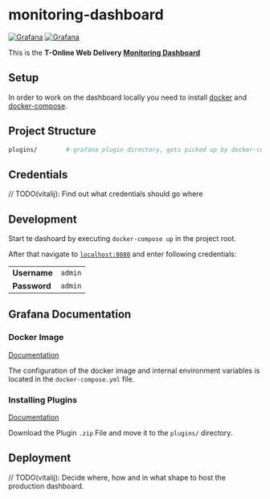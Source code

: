 # monitoring-dashboard
[![Grafana](https://img.shields.io/badge/Grafana-6.6.0-blue)](https://grafan.com)
[![Grafana](https://img.shields.io/badge/Docker-≥19.03.5-blue)](https://docs.docker.com)

This is the **T-Online Web Delivery [Monitoring Dashboard]()** 

## Setup

In order to work on the dashboard locally you need to install [docker](https://docs.docker.com/) and [docker-compose](https://docs.docker.com/compose/).

## Project Structure

```sh
plugins/        # grafana plugin directory, gets picked up by docker-compose
```

## Credentials

// TODO(vitalij): Find out what credentials should go where

## Development

Start te dashoard by executing `docker-compose up` in the project root.

After that navigate to [`localhost:8080`](http://localhost:8080) and enter following credentials:

|  |   |
| --- | ---
| **Username** | `admin`
| **Password** | `admin`

## Grafana Documentation

### Docker Image
[Documentation](https://grafana.com/docs/grafana/latest/installation/docker/)

The configuration of the docker image and internal environment variables is located in the `docker-compose.yml` file.

### Installing Plugins
[Documentation](https://grafana.com/docs/grafana/latest/plugins/installation/#install-plugin-on-local-grafana)

Download the Plugin `.zip` File and move it to the `plugins/` directory.

[]()
[]()
[]()

## Deployment

// TODO(vitalij): Decide where, how and in what shape to host the production dashboard.